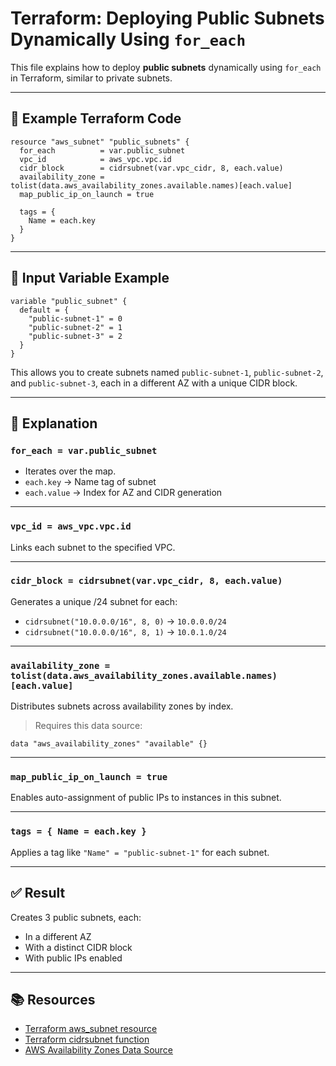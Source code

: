 
# Terraform: Deploying Public Subnets Dynamically Using `for_each`

This file explains how to deploy **public subnets** dynamically using `for_each` in Terraform, similar to private subnets.

---

## 🧱 Example Terraform Code

```hcl
resource "aws_subnet" "public_subnets" {
  for_each          = var.public_subnet
  vpc_id            = aws_vpc.vpc.id
  cidr_block        = cidrsubnet(var.vpc_cidr, 8, each.value)
  availability_zone = tolist(data.aws_availability_zones.available.names)[each.value]
  map_public_ip_on_launch = true

  tags = {
    Name = each.key
  }
}
```

---

## 🔹 Input Variable Example

```hcl
variable "public_subnet" {
  default = {
    "public-subnet-1" = 0
    "public-subnet-2" = 1
    "public-subnet-3" = 2
  }
}
```

This allows you to create subnets named `public-subnet-1`, `public-subnet-2`, and `public-subnet-3`, each in a different AZ with a unique CIDR block.

---

## 🔹 Explanation

### `for_each = var.public_subnet`

- Iterates over the map.
- `each.key` → Name tag of subnet
- `each.value` → Index for AZ and CIDR generation

---

### `vpc_id = aws_vpc.vpc.id`

Links each subnet to the specified VPC.

---

### `cidr_block = cidrsubnet(var.vpc_cidr, 8, each.value)`

Generates a unique /24 subnet for each:

- `cidrsubnet("10.0.0.0/16", 8, 0)` → `10.0.0.0/24`
- `cidrsubnet("10.0.0.0/16", 8, 1)` → `10.0.1.0/24`

---

### `availability_zone = tolist(data.aws_availability_zones.available.names)[each.value]`

Distributes subnets across availability zones by index.

> Requires this data source:
```hcl
data "aws_availability_zones" "available" {}
```

---

### `map_public_ip_on_launch = true`

Enables auto-assignment of public IPs to instances in this subnet.

---

### `tags = { Name = each.key }`

Applies a tag like `"Name" = "public-subnet-1"` for each subnet.

---

## ✅ Result

Creates 3 public subnets, each:
- In a different AZ
- With a distinct CIDR block
- With public IPs enabled

---

## 📚 Resources

- [Terraform aws_subnet resource](https://registry.terraform.io/providers/hashicorp/aws/latest/docs/resources/subnet)
- [Terraform cidrsubnet function](https://developer.hashicorp.com/terraform/language/functions/cidrsubnet)
- [AWS Availability Zones Data Source](https://registry.terraform.io/providers/hashicorp/aws/latest/docs/data-sources/availability_zones)

